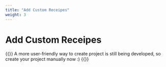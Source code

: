 ```yaml
---
title: "Add Custom Receipes"
weight: 3
---
```


# Add Custom Receipes

{{<hint info>}}
A more user-friendly way to create project is still being developed, so create your project manually now :)
{{</hint>}}
